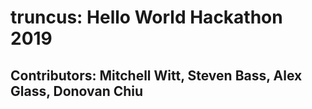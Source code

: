 # truncus: Hello World Hackathon 2019
## Contributors: Mitchell Witt, Steven Bass, Alex Glass, Donovan Chiu
